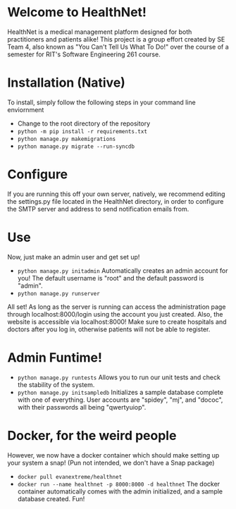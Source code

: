 # Welcome to HealthNet!
HealthNet is a medical management platform designed for both practitioners and patients alike!
This project is a group effort created by SE Team 4, also known as "You Can't Tell Us What To Do!" over the course of a semester for RIT's Software Engineering 261 course.

# Installation (Native)
To install, simply follow the following steps in your command line enviornment

* Change to the root directory of the repository
* `python -m pip install -r requirements.txt`
* `python manage.py makemigrations`
* `python manage.py migrate --run-syncdb`


# Configure

If you are running this off your own server, natively, we recommend editing the settings.py file located in the HealthNet directory, in order to configure the SMTP server and address to send notification emails from.

# Use
Now, just make an admin user and get set up!

* `python manage.py initadmin`
Automatically creates an admin account for you! The default username is "root" and the default password is "admin".
* `python manage.py runserver`

All set! As long as the server is running can access the administration page through localhost:8000/login using the account you just created. Also, the website is accessible via localhost:8000! Make sure to create hospitals and doctors after you log in, otherwise patients will not be able to register.


# Admin Funtime!

* `python manage.py runtests`
Allows you to run our unit tests and check the stability of the system.
* `python manage.py initsampledb`
Initializes a sample database complete with one of everything. User accounts are "spidey", "mj", and "dococ", with their passwords all being "qwertyuiop".

# Docker, for the weird people
However, we now have a docker container which should make setting up your system a snap! (Pun not intended, we don't have a Snap package)

* `docker pull evanextreme/healthnet`
* `docker run --name healthnet -p 8000:8000 -d healthnet`
The docker container automatically comes with the admin initialized, and a sample database created. Fun!
